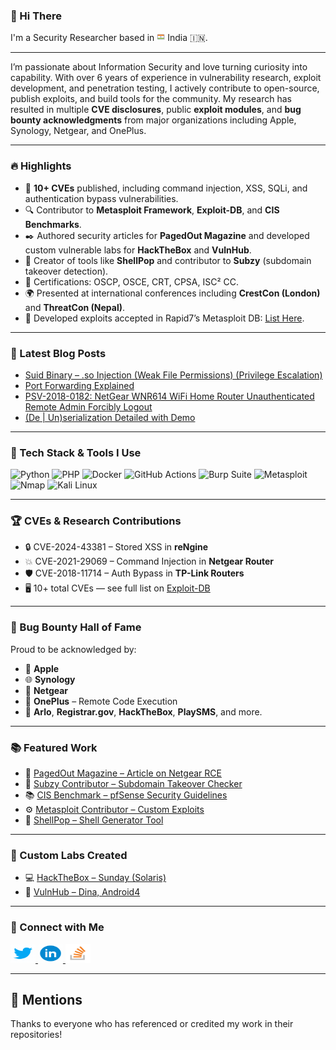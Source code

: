 ### 👋 Hi There

I'm a Security Researcher based in <img src="logos/india.png" width="13"/> India 🇮🇳.

---

I’m passionate about Information Security and love turning curiosity into capability. With over 6 years of experience in vulnerability research, exploit development, and penetration testing, I actively contribute to open-source, publish exploits, and build tools for the community. My research has resulted in multiple **CVE disclosures**, public **exploit modules**, and **bug bounty acknowledgments** from major organizations including Apple, Synology, Netgear, and OnePlus.

---

### 🔥 Highlights

- 🧪 **10+ CVEs** published, including command injection, XSS, SQLi, and authentication bypass vulnerabilities.
- 🔍 Contributor to **Metasploit Framework**, **Exploit-DB**, and **CIS Benchmarks**.
- ✒️ Authored security articles for **PagedOut Magazine** and developed custom vulnerable labs for **HackTheBox** and **VulnHub**.
- 🎯 Creator of tools like **ShellPop** and contributor to **Subzy** (subdomain takeover detection).
- 🏅 Certifications: OSCP, OSCE, CRT, CPSA, ISC² CC.
- 🌍 Presented at international conferences including **CrestCon (London)** and **ThreatCon (Nepal)**.
- 🧠 Developed exploits accepted in Rapid7’s Metasploit DB: [List Here](https://www.rapid7.com/db/modules/).

---

### 📕 Latest Blog Posts
<!-- BLOG-POST-LIST:START -->
- [Suid Binary – .so Injection (Weak File Permissions) (Privilege Escalation)](https://touhidshaikh.com/blog/2024/10/suid-binary-so-injectionweak-file-permissionsprivilege-escalation/)
- [Port Forwarding Explained](https://touhidshaikh.com/blog/2023/02/port-forwarding-explained/)
- [PSV-2018-0182: NetGear WNR614 WiFi Home Router Unauthenticated Remote Admin Forcibly Logout](https://touhidshaikh.com/blog/2023/02/psv-2018-0182-netgear-wnr614-wifi-home-router-unauthenticated-remote-admin-forcibly-logout/)
- [(De | Un)serialization Detailed with Demo](https://touhidshaikh.com/blog/2023/01/de-unserialization-detailed-with-demo/)
<!-- BLOG-POST-LIST:END -->

---

### 🧰 Tech Stack & Tools I Use

<img alt="Python" src="https://img.shields.io/badge/-Python-3776AB?style=flat-square&logo=python&logoColor=white" />
<img alt="PHP" src="https://img.shields.io/badge/-PHP-777BB4?style=flat-square&logo=php&logoColor=white" />
<img alt="Docker" src="https://img.shields.io/badge/-Docker-46a1f1?style=flat-square&logo=docker&logoColor=white" />
<img alt="GitHub Actions" src="https://img.shields.io/badge/-GitHub_Actions-2082FF?style=flat-square&logo=github-actions&logoColor=white" />
<img alt="Burp Suite" src="https://img.shields.io/badge/-Burp_Suite-orange?style=flat-square&logo=burpsuite&logoColor=white" />
<img alt="Metasploit" src="https://img.shields.io/badge/-Metasploit-00599C?style=flat-square&logo=metasploit&logoColor=white" />
<img alt="Nmap" src="https://img.shields.io/badge/-Nmap-0080FF?style=flat-square&logo=nmap&logoColor=white" />
<img alt="Kali Linux" src="https://img.shields.io/badge/-Kali_Linux-557C94?style=flat-square&logo=kalilinux&logoColor=white" />

---

### 🏆 CVEs & Research Contributions

- 🔒 CVE-2024-43381 – Stored XSS in **reNgine**
- 💥 CVE-2021-29069 – Command Injection in **Netgear Router**
- 🛡️ CVE-2018-11714 – Auth Bypass in **TP-Link Routers**
- 🖥️ 10+ total CVEs — see full list on [Exploit-DB](https://www.exploit-db.com/author/?a=8966)

---

### 🐛 Bug Bounty Hall of Fame

Proud to be acknowledged by:

- 🍏 **Apple**
- 🌐 **Synology**
- 📶 **Netgear**
- 🔐 **OnePlus** – Remote Code Execution
- 🎯 **Arlo**, **Registrar.gov**, **HackTheBox**, **PlaySMS**, and more.

---

### 📚 Featured Work

- 📄 [PagedOut Magazine – Article on Netgear RCE](https://pagedout.institute/download/PagedOut_004_beta1.pdf)
- 🧪 [Subzy Contributor – Subdomain Takeover Checker](https://github.com/PentestPad/subzy/pull/51)
- 📚 [CIS Benchmark – pfSense Security Guidelines](https://www.cisecurity.org/benchmark/pfsense)
- ⚙️ [Metasploit Contributor – Custom Exploits](https://www.rapid7.com/db/)
- 🧨 [ShellPop – Shell Generator Tool](https://github.com/0x00-0x00/ShellPop)

---

### 🧠 Custom Labs Created

- 💻 [HackTheBox – Sunday (Solaris)](https://app.hackthebox.com/machines/136)
- 🐧 [VulnHub – Dina, Android4](https://www.vulnhub.com/entry/dina-101,200/)

---

### 🔗 Connect with Me

<p align="left">
  <a href="https://twitter.com/touhidshaikh22" target="_blank">
    <img src="logos/twitter.gif" alt="Twitter" height="30" width="40" />
  </a>
  <a href="https://www.linkedin.com/in/touhidshaikh22/" target="_blank">
    <img src="logos/linkedin.gif" alt="LinkedIn" height="30" width="40" />
  </a>
  <a href="https://stackoverflow.com/users/8315173/touhidshaikh" target="_blank">
    <img src="logos/stackoverflow.png" alt="StackOverflow" height="30" width="40" />
  </a>
</p>

---

## 🙌 Mentions

Thanks to everyone who has referenced or credited my work in their repositories!

<p align="center">
<!-- MENTIONS-LIST:START -->

<!-- MENTIONS-LIST:END -->
</p>
